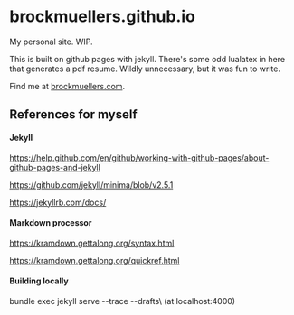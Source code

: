 # brockmuellers.github.io

My personal site. WIP.

This is built on github pages with jekyll. There's some odd lualatex in here that generates a pdf resume. Wildly unnecessary, but it was fun to write.

Find me at [brockmuellers.com](brockmuellers.com).

## References for myself

#### Jekyll

https://help.github.com/en/github/working-with-github-pages/about-github-pages-and-jekyll

https://github.com/jekyll/minima/blob/v2.5.1

https://jekyllrb.com/docs/

#### Markdown processor

https://kramdown.gettalong.org/syntax.html

https://kramdown.gettalong.org/quickref.html

#### Building locally

bundle exec jekyll serve --trace --drafts\\
(at localhost:4000)
